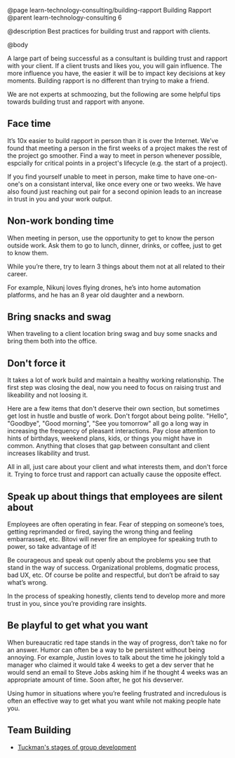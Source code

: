 @page learn-technology-consulting/building-rapport Building Rapport
@parent learn-technology-consulting 6

@description Best practices for building trust and rapport with clients.

@body

A large part of being successful as a consultant is building trust and rapport with your client. If a client trusts and likes you, you will gain influence. The more influence you have, the easier it will be to impact key decisions at key moments. Building rapport is no different than trying to make a friend.

We are not experts at schmoozing, but the following are some helpful tips towards building trust and rapport with anyone.

## Face time

It’s 10x easier to build rapport in person than it is over the Internet. We’ve found that meeting a person in the first weeks of a project makes the rest of the project go smoother. Find a way to meet in person whenever possible, espcially for critical points in a project's lifecycle (e.g. the start of a project).

If you find yourself unable to meet in person, make time to have one-on-one's on a consistant interval, like once every one or two weeks. We have also found just reaching out pair for a second opinion leads to an increase in trust in you and your work output.

## Non-work bonding time

When meeting in person, use the opportunity to get to know the person outside work. Ask them to go to lunch, dinner, drinks, or coffee, just to get to know them.

While you’re there, try to learn 3 things about them not at all related to their career.

For example, Nikunj loves flying drones, he’s into home automation platforms, and he has an 8 year old daughter and a newborn.

## Bring snacks and swag

When traveling to a client location bring swag and buy some snacks and bring them both into the office.

## Don't force it

It takes a lot of work build and maintain a healthy working relationship. The first step was closing the deal, now you need to focus on raising trust and likeability and not loosing it.

Here are a few items that don't deserve their own section, but sometimes get lost in hustle and bustle of work. Don't forgot about being polite. "Hello", "Goodbye", "Good morning", "See you tomorrow" all go a long way in increasing the frequency of pleasant interactions. Pay close attention to hints of birthdays, weekend plans, kids, or things you might have in common. Anything that closes that gap between consultant and client increases likability and trust.

All in all, just care about your client and what interests them, and don't force it. Trying to force trust and rapport can actually cause the opposite effect.

## Speak up about things that employees are silent about

Employees are often operating in fear. Fear of stepping on someone’s toes, getting reprimanded or fired, saying the wrong thing and feeling embarrassed, etc. Bitovi will never fire an employee for speaking truth to power, so take advantage of it!

Be courageous and speak out openly about the problems you see that stand in the way of success. Organizational problems, dogmatic process, bad UX, etc. Of course be polite and respectful, but don’t be afraid to say what’s wrong.

In the process of speaking honestly, clients tend to develop more and more trust in you, since you’re providing rare insights.

## Be playful to get what you want

When bureaucratic red tape stands in the way of progress, don’t take no for an answer. Humor can often be a way to be persistent without being annoying. For example, Justin loves to talk about the time he jokingly told a manager who claimed it would take 4 weeks to get a dev server that he would send an email to Steve Jobs asking him if he thought 4 weeks was an appropriate amount of time. Soon after, he got his  devserver.

Using humor in situations where you’re feeling frustrated and incredulous is often an effective way to get what you want while not making people hate you.

## Team Building

- [Tuckman's stages of group development](https://en.wikipedia.org/wiki/Tuckman%27s_stages_of_group_development)
